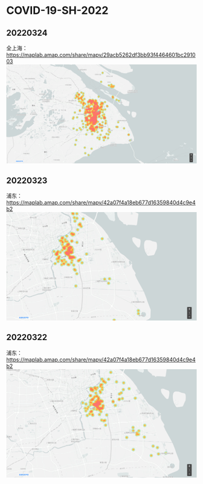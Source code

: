 # COVID-19-SH-2022

## 20220324
全上海：https://maplab.amap.com/share/mapv/29acb5262df3bb93f4464601bc291003
![上海](statistics/20220324/shanghai.png)

## 20220323
浦东：https://maplab.amap.com/share/mapv/42a07f4a18eb677d16359840d4c9e4b2
![浦东](statistics/20220323/pudong.png)

## 20220322
浦东：https://maplab.amap.com/share/mapv/42a07f4a18eb677d16359840d4c9e4b2
![浦东](statistics/20220322/pudong.png)
